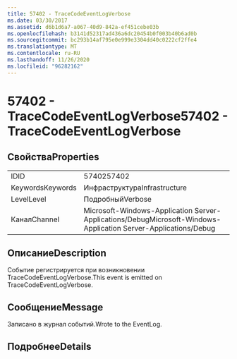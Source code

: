 ```yaml
---
title: 57402 - TraceCodeEventLogVerbose
ms.date: 03/30/2017
ms.assetid: d6b1d6a7-a067-40d9-842a-ef451cebe03b
ms.openlocfilehash: b3141d52317ad436a6dc20454b0f003b40b6ad0b
ms.sourcegitcommit: bc293b14af795e0e999e3304dd40c0222cf2ffe4
ms.translationtype: MT
ms.contentlocale: ru-RU
ms.lasthandoff: 11/26/2020
ms.locfileid: "96282162"
---
```

# <a name="57402---tracecodeeventlogverbose"></a><span data-ttu-id="77143-102">57402 - TraceCodeEventLogVerbose</span><span class="sxs-lookup"><span data-stu-id="77143-102">57402 - TraceCodeEventLogVerbose</span></span>

## <a name="properties"></a><span data-ttu-id="77143-103">Свойства</span><span class="sxs-lookup"><span data-stu-id="77143-103">Properties</span></span>  
  
|||  
|-|-|  
|<span data-ttu-id="77143-104">ID</span><span class="sxs-lookup"><span data-stu-id="77143-104">ID</span></span>|<span data-ttu-id="77143-105">57402</span><span class="sxs-lookup"><span data-stu-id="77143-105">57402</span></span>|  
|<span data-ttu-id="77143-106">Keywords</span><span class="sxs-lookup"><span data-stu-id="77143-106">Keywords</span></span>|<span data-ttu-id="77143-107">Инфраструктура</span><span class="sxs-lookup"><span data-stu-id="77143-107">Infrastructure</span></span>|  
|<span data-ttu-id="77143-108">Level</span><span class="sxs-lookup"><span data-stu-id="77143-108">Level</span></span>|<span data-ttu-id="77143-109">Подробный</span><span class="sxs-lookup"><span data-stu-id="77143-109">Verbose</span></span>|  
|<span data-ttu-id="77143-110">Канал</span><span class="sxs-lookup"><span data-stu-id="77143-110">Channel</span></span>|<span data-ttu-id="77143-111">Microsoft-Windows-Application Server-Applications/Debug</span><span class="sxs-lookup"><span data-stu-id="77143-111">Microsoft-Windows-Application Server-Applications/Debug</span></span>|  
  
## <a name="description"></a><span data-ttu-id="77143-112">Описание</span><span class="sxs-lookup"><span data-stu-id="77143-112">Description</span></span>  

 <span data-ttu-id="77143-113">Событие регистрируется при возникновении TraceCodeEventLogVerbose.</span><span class="sxs-lookup"><span data-stu-id="77143-113">This event is emitted on TraceCodeEventLogVerbose.</span></span>  
  
## <a name="message"></a><span data-ttu-id="77143-114">Сообщение</span><span class="sxs-lookup"><span data-stu-id="77143-114">Message</span></span>  

 <span data-ttu-id="77143-115">Записано в журнал событий.</span><span class="sxs-lookup"><span data-stu-id="77143-115">Wrote to the EventLog.</span></span>  
  
## <a name="details"></a><span data-ttu-id="77143-116">Подробнее</span><span class="sxs-lookup"><span data-stu-id="77143-116">Details</span></span>
